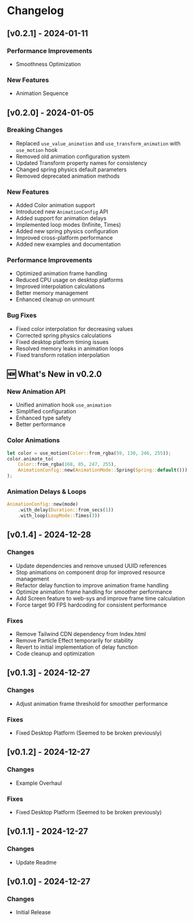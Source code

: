 # Changelog

## [v0.2.1] - 2024-01-11
### Performance Improvements
- Smoothness Optimization
### New Features
- Animation Sequence

## [v0.2.0] - 2024-01-05
### Breaking Changes
- Replaced `use_value_animation` and `use_transform_animation` with `use_motion` hook
- Removed old animation configuration system
- Updated Transform property names for consistency
- Changed spring physics default parameters
- Removed deprecated animation methods

### New Features
- Added Color animation support
- Introduced new `AnimationConfig` API
- Added support for animation delays
- Implemented loop modes (Infinite, Times)
- Added new spring physics configuration
- Improved cross-platform performance
- Added new examples and documentation

### Performance Improvements
- Optimized animation frame handling
- Reduced CPU usage on desktop platforms
- Improved interpolation calculations
- Better memory management
- Enhanced cleanup on unmount

### Bug Fixes
- Fixed color interpolation for decreasing values
- Corrected spring physics calculations
- Fixed desktop platform timing issues
- Resolved memory leaks in animation loops
- Fixed transform rotation interpolation

## 🆕 What's New in v0.2.0

### New Animation API
- Unified animation hook `use_animation`
- Simplified configuration
- Enhanced type safety
- Better performance

### Color Animations
```rust
let color = use_motion(Color::from_rgba(59, 130, 246, 255));
color.animate_to(
    Color::from_rgba(168, 85, 247, 255),
    AnimationConfig::new(AnimationMode::Spring(Spring::default()))
);
```
### Animation Delays & Loops
```rust
AnimationConfig::new(mode)
    .with_delay(Duration::from_secs(1))
    .with_loop(LoopMode::Times(3))
```

## [v0.1.4] - 2024-12-28
### Changes
- Update dependencies and remove unused UUID references
- Stop animations on component drop for improved resource management
- Refactor delay function to improve animation frame handling
- Optimize animation frame handling for smoother performance
- Add Screen feature to web-sys and improve frame time calculation
- Force target 90 FPS hardcoding for consistent performance

### Fixes
- Remove Tailwind CDN dependency from Index.html
- Remove Particle Effect temporarily for stability
- Revert to initial implementation of delay function
- Code cleanup and optimization

## [v0.1.3] - 2024-12-27
### Changes
- Adjust animation frame threshold for smoother performance

### Fixes
- Fixed Desktop Platform (Seemed to be broken previously)

## [v0.1.2] - 2024-12-27
### Changes
- Example Overhaul

### Fixes
- Fixed Desktop Platform (Seemed to be broken previously)

## [v0.1.1] - 2024-12-27
### Changes
- Update Readme

## [v0.1.0] - 2024-12-27
### Changes
- Initial Release